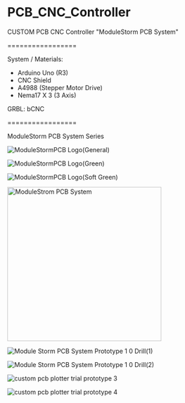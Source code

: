 # PCB_CNC_Controller
CUSTOM PCB CNC Controller "ModuleStorm PCB System"

=================

System / Materials:
- Arduino Uno (R3)
- CNC Shield
- A4988 (Stepper Motor Drive)
- Nema17 X 3 (3 Axis)

GRBL: bCNC

=================

ModuleStorm PCB System Series

![ModuleStormPCB Logo(General)](https://user-images.githubusercontent.com/14072045/62913009-5c85f280-bdc5-11e9-924d-322dc5cd2733.png)

![ModuleStormPCB Logo(Green)](https://user-images.githubusercontent.com/14072045/62913013-61e33d00-bdc5-11e9-836c-ec68f5dafddb.png)

![ModuleStormPCB Logo(Soft Green)](https://user-images.githubusercontent.com/14072045/62913019-67408780-bdc5-11e9-8cad-f01f05d939d1.png)


<img width="350" alt="ModuleStrom PCB System" src="https://user-images.githubusercontent.com/14072045/62912995-48da8c00-bdc5-11e9-80e4-47165a51c662.png">

![Module Storm PCB System Prototype 1 0 Drill(1)](https://user-images.githubusercontent.com/14072045/62913000-4ed06d00-bdc5-11e9-930c-f5d3fab6cc92.png)

![Module Storm PCB System Prototype 1 0 Drill(2)](https://user-images.githubusercontent.com/14072045/62913006-542db780-bdc5-11e9-9df5-4c229573a65d.png)


![custom pcb plotter trial prototype 3](https://user-images.githubusercontent.com/14072045/51925891-59cc3d00-2433-11e9-816a-f5bc8163b49b.png)

![custom pcb plotter trial prototype 4](https://user-images.githubusercontent.com/14072045/51925899-5e90f100-2433-11e9-8833-363905925fde.png)

